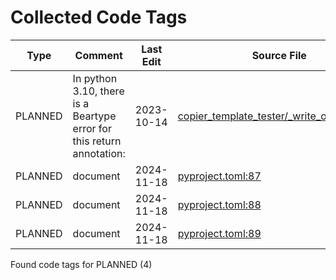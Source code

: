 # Collected Code Tags

| Type    | Comment                                                               | Last Edit  | Source File                                                                                                                                                                                 |
|---------|-----------------------------------------------------------------------|------------|---------------------------------------------------------------------------------------------------------------------------------------------------------------------------------------------|
| PLANNED | In python 3.10, there is a Beartype error for this return annotation: | 2023-10-14 | [copier_template_tester/_write_output.py:96](https://github.com/KyleKing/copier-template-tester/blame/57f881822440c37e163312269c0d5893da21cd55/copier_template_tester/_write_output.py#L92) |
| PLANNED | document                                                              | 2024-11-18 | [pyproject.toml:87](https://github.com/KyleKing/copier-template-tester/blame/d0e5d3c674c533d47cdec43aa4b18fce7ec0cb89/pyproject.toml#L87)                                                   |
| PLANNED | document                                                              | 2024-11-18 | [pyproject.toml:88](https://github.com/KyleKing/copier-template-tester/blame/d0e5d3c674c533d47cdec43aa4b18fce7ec0cb89/pyproject.toml#L88)                                                   |
| PLANNED | document                                                              | 2024-11-18 | [pyproject.toml:89](https://github.com/KyleKing/copier-template-tester/blame/d0e5d3c674c533d47cdec43aa4b18fce7ec0cb89/pyproject.toml#L89)                                                   |

Found code tags for PLANNED (4)

<!-- calcipy_skip_tags -->
